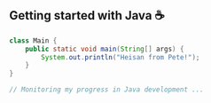   
## Getting started with Java ☕️

```java
class Main {
    public static void main(String[] args) {
        System.out.println("Heisan from Pete!");
    }
}

// Monitoring my progress in Java development ...
```
